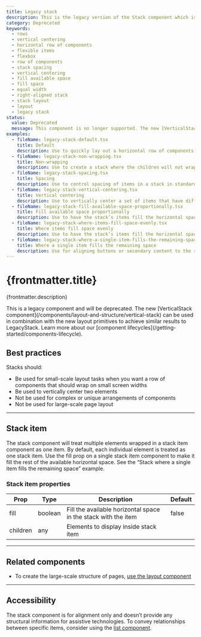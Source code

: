 ```yaml
---
title: Legacy stack
description: This is the legacy version of the Stack component which is in the process of being updated to a more flexible and composable API. Use to lay out a horizontal row of components or to achieve no-fuss vertical centering. A stack is made of flexible items that wrap each of the stack’s children. Options provide control of the wrapping, spacing, and relative size of the items in the stack.
category: Deprecated
keywords:
  - rows
  - vertical centering
  - horizontal row of components
  - flexible items
  - flexbox
  - row of components
  - stack spacing
  - vertical centering
  - fill available space
  - fill space
  - equal width
  - right-aligned stack
  - stack layout
  - layout
  - legacy stack
status:
  value: Deprecated
  message: This component is no longer supported. The new [VerticalStack component](/components/layout-and-structure/vertical-stack) can be used in combination with the new layout primitives to achieve similar results to LegacyStack. Learn more about our [component lifecycles](/getting-started/components-lifecycle).
examples:
  - fileName: legacy-stack-default.tsx
    title: Default
    description: Use to quickly lay out a horizontal row of components and maintain their relative sizes. On small screens, children rows wrap down to additional rows as needed.
  - fileName: legacy-stack-non-wrapping.tsx
    title: Non-wrapping
    description: Use to create a stack where the children will not wrap to new rows on small screens. As noted above, the wrap option defaults to true. This means you must explicitly set it to false to turn it off.
  - fileName: legacy-stack-spacing.tsx
    title: Spacing
    description: Use to control spacing of items in a stack in standard increments. Use tight for less spacing, loose for more spacing, or none to remove normal spacing altogether.
  - fileName: legacy-stack-vertical-centering.tsx
    title: Vertical centering
    description: Use to vertically center a set of items that have different heights.
  - fileName: legacy-stack-fill-available-space-proportionally.tsx
    title: Fill available space proportionally
    description: Use to have the stack’s items fill the horizontal space in the container but maintain their relative proportions.
  - fileName: legacy-stack-where-items-fill-space-evenly.tsx
    title: Where items fill space evenly
    description: Use to have the stack’s items fill the horizontal space in the container and be equal widths, regardless of their content.
  - fileName: legacy-stack-where-a-single-item-fills-the-remaining-space.tsx
    title: Where a single item fills the remaining space
    description: Use for aligning buttons or secondary content to the right edge of another element, allowing it to wrap below on small screens.
---
```


# {frontmatter.title}

<Lede>{frontmatter.description}</Lede>

<StatusBanner status={frontmatter.status}>
  This is a legacy component and will be deprecated. The new [VerticalStack
  component](/components/layout-and-structure/vertical-stack) can be used in
  combination with the new layout primitives to achieve similar results to
  LegacyStack. Learn more about our [component
  lifecycles](/getting-started/components-lifecycle).
</StatusBanner>

## Best practices

Stacks should:

- Be used for small-scale layout tasks when you want a row of components that should wrap on small screen widths
- Be used to vertically center two elements
- Not be used for complex or unique arrangements of components
- Not be used for large-scale page layout

---

## Stack item

The stack component will treat multiple elements wrapped in a stack item component as one item. By default, each individual element is treated as one stack item. Use the fill prop on a single stack item component to make it fill the rest of the available horizontal space. See the “Stack where a single item fills the remaining space” example.

### Stack item properties

| Prop     | Type    | Description                                                    | Default |
| -------- | ------- | -------------------------------------------------------------- | ------- |
| fill     | boolean | Fill the available horizontal space in the stack with the item | false   |
| children | any     | Elements to display inside stack item                          |         |

---

## Related components

- To create the large-scale structure of pages, [use the layout component](https://polaris.shopify.com/components/layout)

---

## Accessibility

The stack component is for alignment only and doesn’t provide any structural information for assistive technologies. To convey relationships between specific items, consider using the [list component](https://polaris.shopify.com/components/list).
